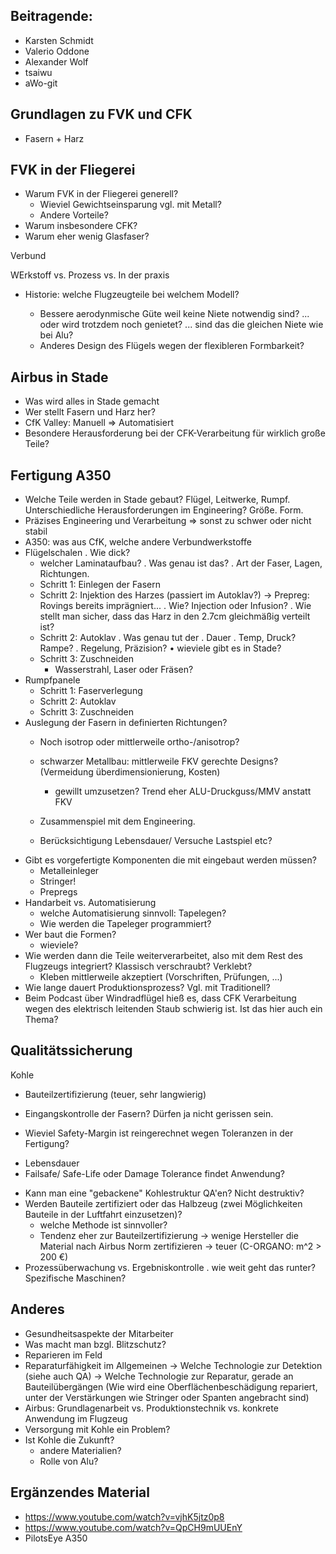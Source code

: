 Beitragende:
-------------------------------------
* Karsten Schmidt
* Valerio Oddone
* Alexander Wolf
* tsaiwu
* aWo-git

Grundlagen zu FVK und CFK
----------------------------------------
* Fasern + Harz

FVK in der Fliegerei
----------------------------------
* Warum FVK in der Fliegerei generell?
  - Wieviel Gewichtseinsparung vgl. mit Metall?
  - Andere Vorteile?
* Warum insbesondere CFK?
* Warum eher wenig Glasfaser?

Verbund


WErkstoff vs. Prozess vs. In der praxis

* Historie: welche Flugzeugteile bei welchem Modell?

  - Bessere aerodynmische Güte weil keine Niete notwendig sind?
    ... oder wird trotzdem noch genietet?
    ... sind das die gleichen Niete wie bei Alu?
  - Anderes Design des Flügels wegen der flexibleren Formbarkeit?



Airbus in Stade
-----------------------------
* Was wird alles in Stade gemacht
* Wer stellt Fasern und Harz her?
* CfK Valley: Manuell => Automatisiert
* Besondere Herausforderung bei der CFK-Verarbeitung
  für wirklich große Teile?

Fertigung A350
------------------------------------------
* Welche Teile werden in Stade gebaut? Flügel, Leitwerke, Rumpf. 
  Unterschiedliche Herausforderungen im Engineering? Größe. Form.
* Präzises Engineering und Verarbeitung 
  => sonst zu schwer oder nicht stabil
* A350: was aus CfK, welche andere Verbundwerkstoffe
* Flügelschalen
    . Wie dick?
  - welcher Laminataufbau?
    . Was genau ist das?
    . Art der Faser, Lagen, Richtungen.
  - Schritt 1: Einlegen der Fasern
  - Schritt 2: Injektion des Harzes (passiert im Autoklav?) 
    -> Prepreg: Rovings bereits imprägniert...
    . Wie? Injection oder Infusion?
    . Wie stellt man sicher, dass das Harz in den 2.7cm
      gleichmäßig verteilt ist?
  - Schritt 2: Autoklav
    . Was genau tut der
    . Dauer
    . Temp, Druck? Rampe?
    . Regelung, Präzision?
    • wieviele gibt es in Stade?
  - Schritt 3: Zuschneiden
    - Wasserstrahl, Laser oder Fräsen?
* Rumpfpanele
  - Schritt 1: Faserverlegung
  - Schritt 2: Autoklav
  - Schritt 3: Zuschneiden
* Auslegung der Fasern in definierten Richtungen?
  - Noch isotrop oder mittlerweile ortho-/anisotrop?
  - schwarzer Metallbau: mittlerweile FKV gerechte Designs? 
    (Vermeidung überdimensionierung, Kosten)




    - gewillt umzusetzen? Trend eher ALU-Druckguss/MMV anstatt FKV
  - Zusammenspiel mit dem Engineering.
  - Berücksichtigung Lebensdauer/ Versuche Lastspiel etc?
* Gibt es vorgefertigte Komponenten die mit eingebaut werden müssen?
  - Metalleinleger
  - Stringer!
  - Prepregs
* Handarbeit vs. Automatisierung
  - welche Automatisierung sinnvoll: Tapelegen?
  - Wie werden die Tapeleger programmiert?
* Wer baut die Formen?
  - wieviele?
* Wie werden dann die Teile weiterverarbeitet, also mit dem Rest
  des Flugzeugs integriert? Klassisch verschraubt? Verklebt?
  - Kleben mittlerweile akzeptiert (Vorschriften, Prüfungen, ...)
* Wie lange dauert Produktionsprozess? 
  Vgl. mit Traditionell?
* Beim Podcast über Windradflügel hieß es, dass CFK Verarbeitung wegen des elektrisch 
  leitenden Staub schwierig ist. Ist das hier auch ein Thema?

Qualitätssicherung
----------------------------------------
Kohle

- Bauteilzertifizierung (teuer, sehr langwierig)


* Eingangskontrolle der Fasern? Dürfen ja nicht gerissen sein.


* Wieviel Safety-Margin ist reingerechnet wegen Toleranzen in der Fertigung?
 - Lebensdauer
 - Failsafe/ Safe-Life oder Damage Tolerance findet Anwendung?
* Kann man eine "gebackene" Kohlestruktur QA'en? Nicht destruktiv?
* Werden Bauteile zertifiziert oder das Halbzeug 
  (zwei Möglichkeiten Bauteile in der Luftfahrt einzusetzen)?
  - welche Methode ist sinnvoller?
  - Tendenz eher zur Bauteilzertifizierung -> wenige Hersteller die Material nach Airbus Norm zertifizieren -> teuer (C-ORGANO: m^2 > 200 €)
* Prozessüberwachung vs. Ergebniskontrolle
  . wie weit geht das runter? Spezifische Maschinen?


Anderes
-------------------------------------------
* Gesundheitsaspekte der Mitarbeiter
* Was macht man bzgl. Blitzschutz?
* Reparieren im Feld
* Reparaturfähigkeit im Allgemeinen 
  -> Welche Technologie zur Detektion 
  (siehe auch QA) -> Welche Technologie zur Reparatur, gerade an Bauteilübergängen 
  (Wie wird eine Oberflächenbeschädigung repariert, unter der Verstärkungen 
  wie Stringer oder Spanten angebracht sind)
* Airbus: Grundlagenarbeit vs. Produktionstechnik vs. konkrete Anwendung im Flugzeug
* Versorgung mit Kohle ein Problem?
* Ist Kohle die Zukunft?
  - andere Materialien?
  - Rolle von Alu?


Ergänzendes Material
-------------------------------------------
* https://www.youtube.com/watch?v=vjhK5jtz0p8
* https://www.youtube.com/watch?v=QpCH9mUUEnY  
* PilotsEye A350
